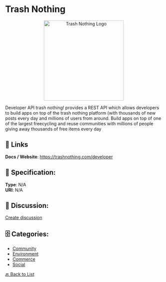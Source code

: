 # Trash Nothing
<p align="center">
    <img width="256" src="https://raw.githubusercontent.com/apis-list/apis-list/main/apis/trash-nothing/logo_256x256.png" alt="Trash Nothing Logo"/>
</p>

Developer API trash nothing! provides a REST API which allows developers to build apps on top of the trash nothing platform (with thousands of new posts every day and millions of users from around. Build apps on top of one of the largest freecycling and reuse communities with millions of people giving away thousands of free items every day

##  🔗 Links
**Docs / Website**: https://trashnothing.com/developer

## 🧬 Specification:
**Type**: N/A  
**URI**: N/A

## 💬 Discussion:
[Create discussion](https://github.com/apis-list/apis-list/discussions/new)

## 🗄️ Categories:
- [Community](https://github.com/apis-list/apis-list#community)
- [Environment](https://github.com/apis-list/apis-list#environment)
- [Commerce](https://github.com/apis-list/apis-list#commerce)
- [Social](https://github.com/apis-list/apis-list#social)




[🔙 Back to List](https://github.com/apis-list/apis-list)
